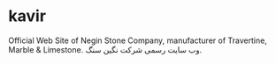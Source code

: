 # kavir
Official Web Site of Negin Stone Company, manufacturer of Travertine, Marble &amp; Limestone. وب سایت رسمی شرکت نگین سنگ.
